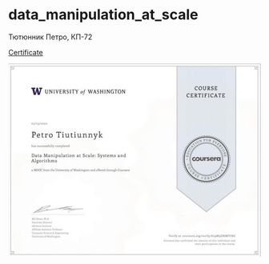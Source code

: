 # data_manipulation_at_scale
Тютюнник Петро, КП-72

[Certificate](https://www.coursera.org/account/accomplishments/verify/6L9W9DXMFCRG?utm_source=link&utm_campaign=copybutton_certificate&utm_product=course)

![Certificate](progress_screenshots/certificate.jpg)